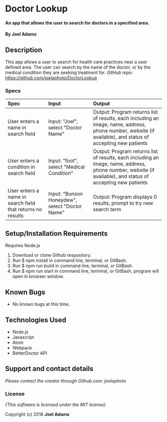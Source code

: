# Doctor Lookup

#### An app that allows the user to search for doctors in a specified area.

#### By **Joel Adams**

## Description

This app allows a user to search for health care practices near a user defined area. The user can search by the name of the doctor, or by the medical condition they are seeking treatment for.
*GitHub repo:* https://github.com/joelaphoto/DoctorLookup

### Specs
| Spec | Input | Output |
| :-------------  | :------------- | :------------- |
| User enters a name in search field | Input: "Joel", select "Doctor Name" | Output: Program returns list of results, each including an image, name, address, phone number, website (if available), and status of accepting new patients  |
| User enters a condition in search field | Input: "foot", select "Medical Condition" | Output: Program returns list of results, each including an image, name, address, phone number, website (if available), and status of accepting new patients  |
| User enters a name in search field that returns no results | Input: "Bunson Honeydew", select "Doctor Name" | Output: Program displays 0 results, prompt to try new search term  |


## Setup/Installation Requirements
Requires Node.js

1. Download or clone Github respository.
2. Run $ npm install in command line, terminal, or GitBash.
3. Run $ npm run build in command line, terminal, or GitBash.
4. Run $ npm run start in command line, terminal, or GitBash, program will open in browser window.

## Known Bugs
* No known bugs at this time.

## Technologies Used
* Node.js
* Javascript
* Atom
* Webpack
* BetterDoctor API


## Support and contact details

_Please contact  the creator through Github.com: joelaphoto_

### License

*{This software is licensed under the MIT license}*

Copyright (c) 2018 **Joel Adams**
